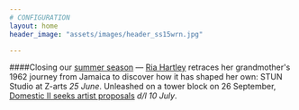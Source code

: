 ```yaml
---
# CONFIGURATION
layout: home
header_image: "assets/images/header_ss15wrn.jpg"

---
```

####Closing our [summer season](/current/2015-springsummer) — [Ria Hartley](/current/2015-springsummer/hartley) retraces her grandmother's 1962 journey from Jamaica to discover how it has shaped her own: STUN Studio at Z-arts *25 June*. Unleashed on a tower block on 26 September, [Domestic II seeks artist proposals](/hab/domestic) *d/l 10 July*.
